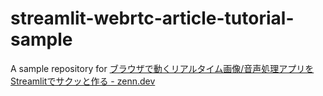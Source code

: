 # streamlit-webrtc-article-tutorial-sample

A sample repository for [ブラウザで動くリアルタイム画像/音声処理アプリをStreamlitでサクッと作る - zenn.dev](https://github.com/whitphx/streamlit-webrtc-article-tutorial-sample)

